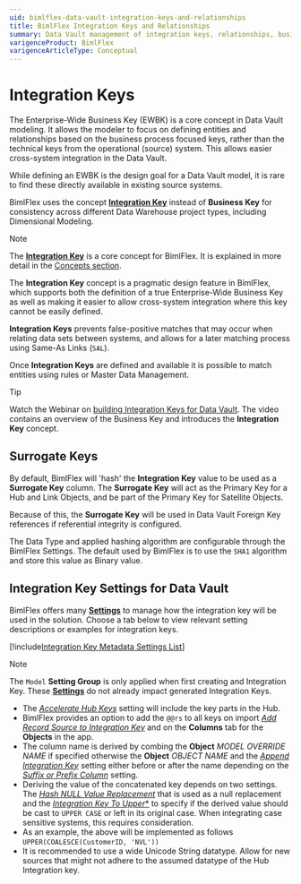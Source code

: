 ```yaml
---
uid: bimlflex-data-vault-integration-keys-and-relationships
title: BimlFlex Integration Keys and Relationships
summary: Data Vault management of integration keys, relationships, business keys, examples, and how to accelerate in the Data Vault Accelerator
varigenceProduct: BimlFlex
varigenceArticleType: Conceptual
---
```


# Integration Keys

The Enterprise-Wide Business Key (EWBK) is a core concept in Data Vault modeling. It allows the modeler to focus on defining entities and relationships based on the business process focused keys, rather than the technical keys from the operational (source) system. This allows easier cross-system integration in the Data Vault.

While defining an EWBK is the design goal for a Data Vault model, it is rare to find these directly available in existing source systems.

BimlFlex uses the concept [**Integration Key**](xref:bimlflex-concept-integration-keys) instead of **Business Key** for consistency across different Data Warehouse project types, including Dimensional Modeling.

> [!NOTE]
> The [**Integration Key**](xref:bimlflex-concept-integration-keys) is a core concept for BimlFlex. It is explained in more detail in the [Concepts section](xref:bimlflex-concepts-overview).

The **Integration Key** concept is a pragmatic design feature in BimlFlex, which supports both the definition of a true Enterprise-Wide Business Key as well as making it easier to allow cross-system integration where this key cannot be easily defined.

**Integration Keys** prevents false-positive matches that may occur when relating data sets between systems, and allows for a later matching process using Same-As Links (`SAL`).

Once **Integration Keys** are defined and available it is possible to match entities using rules or Master Data Management.

> [!TIP]
> Watch the Webinar on [building Integration Keys for Data Vault](https://www.youtube.com/watch?v=frzWIAW-Mhs?rel=0&autoplay=0). The video contains an overview of the Business Key and introduces the **Integration Key** concept.

## Surrogate Keys

By default, BimlFlex will 'hash' the **Integration Key** value to  be used as a **Surrogate Key** column. The **Surrogate Key** will act as the Primary Key for a Hub and Link Objects, and be part of the Primary Key for Satellite Objects.

Because of this, the **Surrogate Key** will be used in Data Vault Foreign Key references if referential integrity is configured.

The Data Type and applied hashing algorithm are configurable through the BimlFlex Settings. The default used by BimlFlex is to use the `SHA1` algorithm and store this value as Binary value.

## Integration Key Settings for Data Vault

BimlFlex offers many [**Settings**](xref:bimlflex-settings) to manage how the integration key will be used in the solution. Choose a tab below to view relevant setting descriptions or examples for integration keys.

[!include[Integration Key Metadata Settings List](_settings_integration_key.md)]

> [!NOTE]
> The `Model` **Setting Group** is only applied when first creating and Integration Key.  These [**Settings**](xref:bimlflex-settings) do not already impact generated Integration Keys.

* The [*Accelerate Hub Keys*](xref:bimlflex-app-reference-documentation-settings-index) setting will include the key parts in the Hub.
* BimlFlex provides an option to add the `@@rs` to all keys on import [*Add Record Source to Integration Key*](xref:bimlflex-app-reference-documentation-settings-index) and on the **Columns** tab for the **Objects** in the app.
* The column name is derived by combing the **Object** *MODEL OVERRIDE NAME* if specified otherwise the **Object** *OBJECT NAME* and the [*Append Integration Key*](xref:bimlflex-app-reference-documentation-settings-index) setting either before or after the name depending on the [*Suffix or Prefix Column*](xref:bimlflex-app-reference-documentation-settings-index) setting.
* Deriving the value of the concatenated key depends on two settings.
  The [*Hash NULL Value Replacement*](xref:bimlflex-app-reference-documentation-settings-index) that is used as a null replacement and the [*Integration Key To Upper**](xref:bimlflex-app-reference-documentation-settings-index) to specify if the derived value should be cast to `UPPER CASE` or left in its original case.
  When integrating case sensitive systems, this requires consideration.
* As an example, the above will be implemented as follows `UPPER(COALESCE(CustomerID, 'NVL'))`
* It is recommended to use a wide Unicode String datatype.
  Allow for new sources that might not adhere to the assumed datatype of the Hub Integration key.
